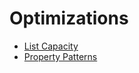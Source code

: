 # Optimizations

 - [List Capacity](/Optimizations/ListCapacityBenchmark)
 - [Property Patterns](/Optimizations/PropertyPatternsBenchmark)


